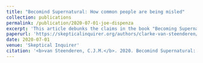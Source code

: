 ```yaml
---
title: "Becomind Supernatural: How common people are being misled"
collection: publications
permalink: /publication/2020-07-01-joe-dispenza
excerpt: 'This article debunks the claims in the book "Becoming Supernatural" by Joe Dispenza. [PDF](https://github.com/clarkevansteenderen/clarkevansteenderen.github.io/blob/master/files/becoming_supernatural_skeptical_inquirer.pdf)'
paperurl: 'https://skepticalinquirer.org/authors/clarke-van-steenderen/'
date: 2020-07-01
venue: 'Skeptical Inquirer'
citation: '<b>van Steenderen, C.J.M.</b>. 2020. Becomind Supernatural: How common people are being misled. <i>Skeptical Inquirer</i> Vol.44 No. 4.'
---
```

